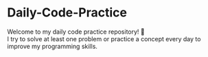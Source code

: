 # Daily-Code-Practice
Welcome to my daily code practice repository! 🚀  
I try to solve at least one problem or practice a concept every day to improve my programming skills.
